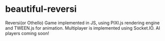 # beautiful-reversi

Reversi(or Othello) Game implemented in JS, using PIXI.js rendering engine and TWEEN.js for animation. Multiplayer is implemented using Socket.IO. AI players coming soon!
